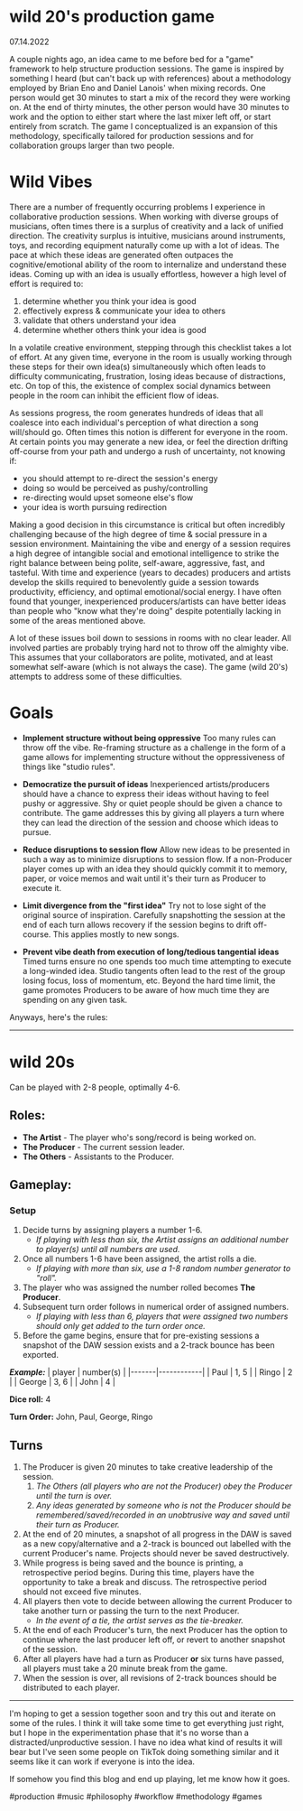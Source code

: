 # wild 20's production game
07.14.2022

A couple nights ago, an idea came to me before bed for a "game" framework to help structure production sessions. The game is inspired by something I heard (but can't back up with references) about a methodology employed by Brian Eno and Daniel Lanois' when mixing records. One person would get 30 minutes to start a mix of the record they were working on. At the end of thirty minutes, the other person would have 30 minutes to work and the option to either start where the last mixer left off, or start entirely from scratch. The game I conceptualized is an expansion of this methodology, specifically tailored for production sessions and for collaboration groups larger than two people.

# Wild Vibes
There are a number of frequently occurring problems I experience in collaborative production sessions. When working with diverse groups of musicians, often times there is a surplus of creativity and a lack of unified direction. The creativity surplus is intuitive, musicians around instruments, toys, and recording equipment naturally come up with a lot of ideas. The pace at which these ideas are generated often outpaces the cognitive/emotional ability of the room to internalize and understand these ideas. Coming up with an idea is usually effortless, however a high level of effort is required to:

1) determine whether you think your idea is good
2) effectively express & communicate your idea to others
3) validate that others understand your idea
4) determine whether others think your idea is good

In a volatile creative environment, stepping through this checklist takes a lot of effort. At any given time, everyone in the room is usually working through these steps for their own idea(s) simultaneously which often leads to difficulty communicating, frustration, losing ideas because of distractions, etc. On top of this, the existence of complex social dynamics between people in the room can inhibit the efficient flow of ideas. 

As sessions progress, the room generates hundreds of ideas that all coalesce into each individual's perception of what direction a song will/should go. Often times this notion is different for everyone in the room. At certain points you may generate a new idea, or feel the direction drifting off-course from your path and undergo a rush of uncertainty, not knowing if:

- you should attempt to re-direct the session's energy
- doing so would be perceived as pushy/controlling
- re-directing would upset someone else's flow
- your idea is worth pursuing redirection

Making a good decision in this circumstance is critical but often incredibly challenging because of the high degree of time & social pressure in a session environment. Maintaining the vibe and energy of a session requires a high degree of intangible social and emotional intelligence to strike the right balance between being polite, self-aware, aggressive, fast, and tasteful. With time and experience (years to decades) producers and artists develop the skills required to benevolently guide a session towards productivity, efficiency, and optimal emotional/social energy. I have often found that younger, inexperienced producers/artists can have better ideas than people who "know what they're doing" despite potentially lacking in some of the areas mentioned above.

A lot of these issues boil down to sessions in rooms with no clear leader. All involved parties are probably trying hard not to throw off the almighty vibe. This assumes that your collaborators are polite, motivated, and at least somewhat self-aware (which is not always the case). The game (wild 20's) attempts to address some of these difficulties.

# Goals

- **Implement structure without being oppressive**
Too many rules can throw off the vibe. Re-framing structure as a challenge in the form of a game allows for implementing structure without the oppressiveness of things like "studio rules".

- **Democratize the pursuit of ideas**
Inexperienced artists/producers should have a chance to express their ideas without having to feel pushy or aggressive. Shy or quiet people should be given a chance to contribute. The game addresses this by giving all players a turn where they can lead the direction of the session and choose which ideas to pursue.

- **Reduce disruptions to session flow**
Allow new ideas to be presented in such a way as to minimize disruptions to session flow. If a non-Producer player comes up with an idea they should quickly commit it to memory, paper, or voice memos and wait until it's their turn as Producer to execute it.

- **Limit divergence from the "first idea"**
Try not to lose sight of the original source of inspiration. Carefully snapshotting the session at the end of each turn allows recovery if the session begins to drift off-course. This applies mostly to new songs.

- **Prevent vibe death from execution of long/tedious tangential ideas**
Timed turns ensure no one spends too much time attempting to execute a long-winded idea. Studio tangents often lead to the rest of the group losing focus, loss of momentum, etc. Beyond the hard time limit, the game promotes Producers to be aware of how much time they are spending on any given task.

Anyways, here's the rules:

--------------
# wild 20s
Can be played with 2-8 people, optimally 4-6.

## Roles:
- **The Artist** - The player who's song/record is being worked on.
- **The Producer** - The current session leader.
- **The Others** - Assistants to the Producer.

## Gameplay:
### Setup
1. Decide turns by assigning players a number 1-6.
	- *If playing with less than six, the Artist assigns an additional number to player(s) until all numbers are used.*
2. Once all numbers 1-6 have been assigned, the artist rolls a die.
	- *If playing with more than six, use a 1-8 random number generator to "roll".*
3. The player who was assigned the number rolled becomes **The Producer**.
4. Subsequent turn order follows in numerical order of assigned numbers.
	- *If playing with less than 6, players that were assigned two numbers should only get added to the turn order once.*
5. Before the game begins, ensure that for pre-existing sessions a snapshot of the DAW session exists and a 2-track bounce has been exported.
 
***Example:***
| player | number(s) |
|-------|------------|
| Paul | 1, 5 |
| Ringo | 2 |
| George | 3, 6 |
| John | 4 |

**Dice roll:** 4

**Turn Order:** John, Paul, George, Ringo

## Turns
1. The Producer is given 20 minutes to take creative leadership of the session.
	1. *The Others (all players who are not the Producer) obey the Producer until the turn is over.*
	2. *Any ideas generated by someone who is not the Producer should be remembered/saved/recorded in an unobtrusive way and saved until their turn as Producer.*
2. At the end of 20 minutes, a snapshot of all progress in the DAW is saved as a new copy/alternative and a 2-track is bounced out labelled with the current Producer's name. Projects should never be saved destructively.
3. While progress is being saved and the bounce is printing, a retrospective period begins. During this time, players have the opportunity to take a break and discuss. The retrospective period should not exceed five minutes.
4. All players then vote to decide between allowing the current Producer to take another turn or passing the turn to the next Producer.
	- *In the event of a tie, the artist serves as the tie-breaker.*
5. At the end of each Producer's turn, the next Producer has the option to continue where the last producer left off, or revert to another snapshot of the session.
6. After all players have had a turn as Producer **or** six turns have passed, all players must take a 20 minute break from the game.
7. When the session is over, all revisions of 2-track bounces should be distributed to each player.

---------

I'm hoping to get a session together soon and try this out and iterate on some of the rules. I think it will take some time to get everything just right, but I hope in the experimentation phase that it's no worse than a distracted/unproductive session. I have no idea what kind of results it will bear but I've seen some people on TikTok doing something similar and it seems like it can work if everyone is into the idea.

If somehow you find this blog and end up playing, let me know how it goes.




#production #music #philosophy #workflow #methodology #games